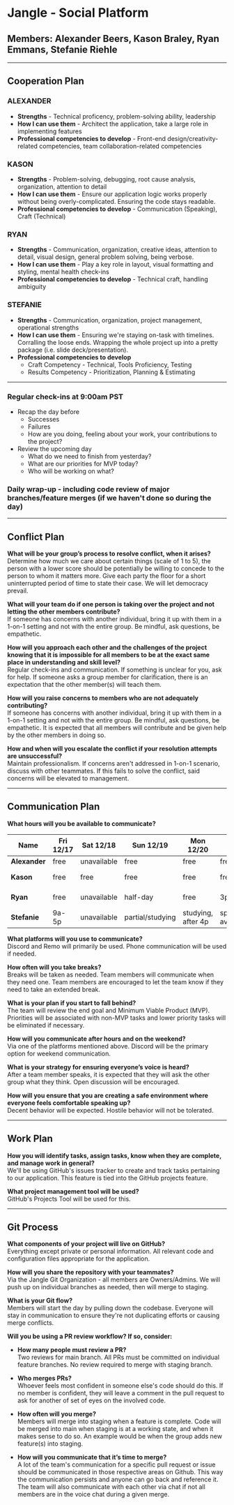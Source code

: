 # Jangle - Social Platform

## **Members**: Alexander Beers, Kason Braley, Ryan Emmans, Stefanie Riehle

---

## Cooperation Plan

### ALEXANDER

- **Strengths** - Technical proficency, problem-solving ability, leadership
- **How I can use them** - Architect the application, take a large role in implementing features
- **Professional competencies to develop** - Front-end design/creativity-related competencies, team collaboration-related competencies

### KASON

- **Strengths** - Problem-solving, debugging, root cause analysis, organization, attention to detail
- **How I can use them** - Ensure our application logic works properly without being overly-complicated. Ensuring the code stays readable.
- **Professional competencies to develop** - Communication (Speaking), Craft (Technical)

### RYAN

- **Strengths** - Communication, organization, creative ideas, attention to detail, visual design, general problem solving, being verbose.
- **How I can use them** - Play a key role in layout, visual formatting and styling, mental health check-ins
- **Professional competencies to develop** - Technical craft, handling ambiguity

### STEFANIE

- **Strengths** - Communication, organization, project management, operational strengths
- **How I can use them** - Ensuring we're staying on-task with timelines. Corralling the loose ends. Wrapping the whole project up into a pretty package (i.e. slide deck/presentation).
- **Professional competencies to develop**
  - Craft Competency - Technical, Tools Proficiency, Testing
  - Results Competency - Prioritization, Planning & Estimating

---

### Regular check-ins at 9:00am PST

- Recap the day before
  - Successes
  - Failures
  - How are you doing, feeling about your work, your contributions to the project?
- Review the upcoming day
  - What do we need to finish from yesterday?
  - What are our priorities for MVP today?
  - Who will be working on what?

### Daily wrap-up - including code review of major branches/feature merges (if we haven't done so during the day)

---

## Conflict Plan

**What will be your group’s process to resolve conflict, when it arises?**\
Determine how much we care about certain things (scale of 1 to 5), the person with a lower score should be potentially be willing to concede to the person to whom it matters more. Give each party the floor for a short uninterrupted period of time to state their case. We will let democracy prevail.

**What will your team do if one person is taking over the project and not letting the other members contribute?**\
If someone has concerns with another individual, bring it up with them in a 1-on-1 setting and not with the entire group. Be mindful, ask questions, be empathetic.

**How will you approach each other and the challenges of the project knowing that it is impossible for all members to be at the exact same place in understanding and skill level?**\
Regular check-ins and communication. If something is unclear for you, ask for help. If someone asks a group member for clarification, there is an expectation that the other member(s) will teach them.

**How will you raise concerns to members who are not adequately contributing?**\
If someone has concerns with another individual, bring it up with them in a 1-on-1 setting and not with the entire group. Be mindful, ask questions, be empathetic. It is expected that all members will contribute and be given help by the other members in doing so.

**How and when will you escalate the conflict if your resolution attempts are unsuccessful?**\
Maintain professionalism. If concerns aren't addressed in 1-on-1 scenario, discuss with other teammates. If this fails to solve the conflict, said concerns will be elevated to management.

---

## Communication Plan

**What hours will you be available to communicate?**

| **Name**      | Fri 12/17 | Sat 12/18 | Sun 12/19 | Mon 12/20 | Tue 12/21 | Wed 12/22 | Thu 12/23 | Fri 12/24 | Sat 12/25 | Sun 12/26 | Mon 12/27 | Tue 12/28 | Wed 12/29 |
| ------------- | --------- | --------- | --------- | --------- | --------- | --------- | --------- | --------- | --------- | --------- | --------- | --------- | --------- |
| **Alexander** | free      |unavailable|   free    |   free    |     free    |      free    |  free   | holiday   | holiday   |  free  |  free  |  free    |   free |  free |
| **Kason**     |  free  |  free  |  free  |  free  |  free  |  free | free | holiday  | holiday  |  somewhat-free  | free  |  free  | free  |
| **Ryan**      | free | unavailable | half-day | free | 3p-10p | 9a-5p | free | holiday   | holiday   | birthday (flexible) | free | free | free  |
| **Stefanie**  | 9a-5p     | unavailable  | partial/studying | studying, after 4p    | spotty availability | travel    | free     | holiday   | holiday   | traveling, after 4p    | free    | free    |free          |

**What platforms will you use to communicate?**\
Discord and Remo will primarily be used. Phone communication will be used if needed.

**How often will you take breaks?**\
Breaks will be taken as needed. Team members will communicate when they need one. Team members are encouraged to let the team know if they need to take an extended break.

**What is your plan if you start to fall behind?**\
The team will review the end goal and Minimum Viable Product (MVP). Priorities will be associated with non-MVP tasks and lower priority tasks will be eliminated if necessary.

**How will you communicate after hours and on the weekend?**\
Via one of the platforms mentioned above. Discord will be the primary option for weekend communication.

**What is your strategy for ensuring everyone’s voice is heard?**\
After a team member speaks, it is expected that they will ask the other group what they think. Open discussion will be encouraged.

**How will you ensure that you are creating a safe environment where everyone feels comfortable speaking up?**\
Decent behavior will be expected. Hostile behavior will not be tolerated.

---

## Work Plan

**How you will identify tasks, assign tasks, know when they are complete, and manage work in general?**\
We'll be using GitHub's issues tracker to create and track tasks pertaining to our application. This feature is tied into the GitHub projects feature.

**What project management tool will be used?**\
GitHub's Projects Tool will be used for this.

---

## Git Process

**What components of your project will live on GitHub?**\
Everything except private or personal information. All relevant code and configuration files appropriate for the application.

**How will you share the repository with your teammates?**\
Via the Jangle Git Organization - all members are Owners/Admins. We will push up on individual branches as needed, then will merge to staging.

**What is your Git flow?**\
Members will start the day by pulling down the codebase. Everyone will stay in communication to ensure they're not duplicating efforts or causing merge conflicts.

**Will you be using a PR review workflow? If so, consider:**

- **How many people must review a PR?**\
   Two reviews for main branch. All PRs must be committed on individual feature branches. No review required to merge with staging branch.

- **Who merges PRs?**\
   Whoever feels most confident in someone else's code should do this. If no member is confident, they will leave a comment in the pull request to ask for another of set of eyes on the involved code.

- **How often will you merge?**\
   Members will merge into staging when a feature is complete. Code will be merged into main when staging is at a working state, and when it makes sense to do so. An example would be when the group adds new feature(s) into staging.

- **How will you communicate that it’s time to merge?**\
   A lot of the team's communication for a specific pull request or issue should be communicated in those respective areas on Github. This way the communication persists and anyone can go back and reference it. The team will also communicate with each other via chat if not all members are in the voice chat during a given merge.
